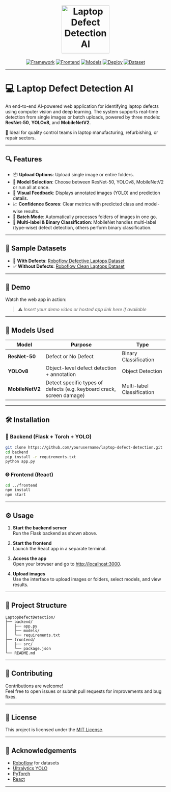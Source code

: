 <h1 align="center">
  <img alt="Laptop Defect Detection AI" src="https://img.icons8.com/external-flatart-icons-outline-flatarticons/120/000000/external-laptop-computer-flatart-icons-outline-flatarticons.png" width="150px"/>
</h1>

<div align="center">

<!-- [![License](https://img.shields.io/github/license/Sanjithaa26/LaptopDefectDetection)](LICENSE)   -->
[![Framework](https://img.shields.io/badge/Backend-Flask-blue)](https://flask.palletsprojects.com/)
[![Frontend](https://img.shields.io/badge/Frontend-React-green)](https://react.dev/)
[![Models](https://img.shields.io/badge/Models-YOLOv8%20%7C%20ResNet50%20%7C%20MobileNetV2-purple)]()
[![Deploy](https://img.shields.io/badge/Deployed%20On-Render-green)](https://render.com/)
[![Dataset](https://img.shields.io/badge/Dataset-Roboflow%20%7C%20Kaggle%20%7C%20Amazon%20%7C%20Flipkart%20%7C%20Google-orange)]()

</div>

---

# 💻 Laptop Defect Detection AI

An end-to-end AI-powered web application for identifying laptop defects using computer vision and deep learning. The system supports real-time detection from single images or batch uploads, powered by three models: **ResNet-50**, **YOLOv8**, and **MobileNetV2**.

🌟 Ideal for quality control teams in laptop manufacturing, refurbishing, or repair sectors.

---

## 🔍 Features

- 📦 **Upload Options**: Upload single image or entire folders.
- 🔀 **Model Selection**: Choose between ResNet-50, YOLOv8, MobileNetV2 or run all at once.
- 📸 **Visual Feedback**: Displays annotated images (YOLO) and prediction details.
- 📈 **Confidence Scores**: Clear metrics with predicted class and model-wise results.
- 🔁 **Batch Mode**: Automatically processes folders of images in one go.
- 🧠 **Multi-label & Binary Classification**: MobileNet handles multi-label (type-wise) defect detection, others perform binary classification.

---

## 📸 Sample Datasets

- 🔧 **With Defects**: [Roboflow Defective Laptops Dataset](https://universe.roboflow.com/team-ks/broken-laptop-parts/images/)
- ✅ **Without Defects**: [Roboflow Clean Laptops Dataset](https://universe.roboflow.com/team-ks/broken-laptop-parts/images/)

---

## 🚀 Demo

Watch the web app in action:

> ⚠️ _Insert your demo video or hosted app link here if available_

---

## 🧠 Models Used

| Model        | Purpose                            | Type                     |
|--------------|------------------------------------|--------------------------|
| **ResNet-50** | Defect or No Defect                | Binary Classification    |
| **YOLOv8**    | Object-level defect detection + annotation | Object Detection     |
| **MobileNetV2** | Detect specific types of defects (e.g. keyboard crack, screen damage) | Multi-label Classification |

---

## 🛠️ Installation

### 🧰 Backend (Flask + Torch + YOLO)

```bash
git clone https://github.com/yourusername/laptop-defect-detection.git
cd backend
pip install -r requirements.txt
python app.py
```
### 🌐 Frontend (React)

```bash
cd ../frontend
npm install
npm start
```

---

## ⚙️ Usage

1. **Start the backend server**  
    Run the Flask backend as shown above.

2. **Start the frontend**  
    Launch the React app in a separate terminal.

3. **Access the app**  
    Open your browser and go to [http://localhost:3000](http://localhost:3000).

4. **Upload images**  
    Use the interface to upload images or folders, select models, and view results.

---

## 📂 Project Structure

```
LaptopDefectDetection/
├── backend/
│   ├── app.py
│   ├── models/
│   └── requirements.txt
├── frontend/
│   ├── src/
│   └── package.json
└── README.md
```

---

## 📝 Contributing

Contributions are welcome!  
Feel free to open issues or submit pull requests for improvements and bug fixes.

---

## 📄 License

This project is licensed under the [MIT License](LICENSE).

---

## 🙏 Acknowledgements

- [Roboflow](https://roboflow.com/) for datasets
- [Ultralytics YOLO](https://github.com/ultralytics/ultralytics)
- [PyTorch](https://pytorch.org/)
- [React](https://react.dev/)

---
